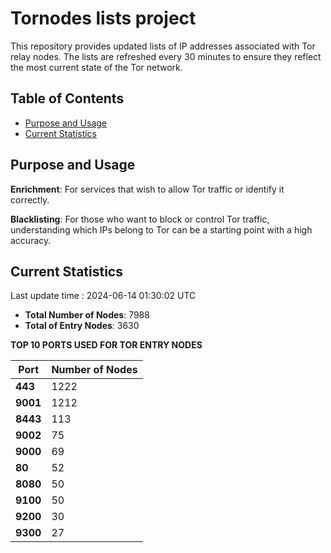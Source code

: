 # Tornodes lists project

This repository provides updated lists of IP addresses associated with Tor relay nodes. The lists are refreshed every 30 minutes to ensure they reflect the most current state of the Tor network.

## Table of Contents

- [Purpose and Usage](#purpose-and-usage)
- [Current Statistics](#current-statistics)


## Purpose and Usage

**Enrichment**: For services that wish to allow Tor traffic or identify it correctly.

**Blacklisting**: For those who want to block or control Tor traffic, understanding which IPs belong to Tor can be a starting point with a high accuracy.

## Current Statistics

Last update time : 2024-06-14 01:30:02 UTC

- **Total Number of Nodes**: 7988
- **Total of Entry Nodes**: 3630

**TOP 10 PORTS USED FOR TOR ENTRY NODES**

| **Port** | **Number of Nodes** |
|------|-----------------|
| **443**   | 1222  |
| **9001**   | 1212  |
| **8443**   | 113  |
| **9002**   | 75  |
| **9000**   | 69  |
| **80**   | 52  |
| **8080**   | 50  |
| **9100**   | 50  |
| **9200**   | 30  |
| **9300**   | 27  |

